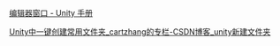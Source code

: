 [编辑器窗口 - Unity 手册](https://docs.unity.cn/cn/2021.2/Manual/editor-EditorWindows.html)

[Unity中一键创建常用文件夹_cartzhang的专栏-CSDN博客_unity新建文件夹](https://blog.csdn.net/cartzhang/article/details/50474664)


